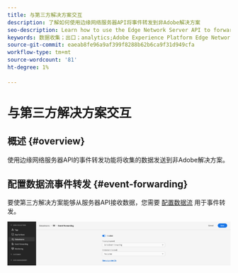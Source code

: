 ```yaml
---
title: 与第三方解决方案交互
description: 了解如何使用边缘网络服务器API将事件转发到非Adobe解决方案
seo-description: Learn how to use the Edge Network Server API to forward events to non-Adobe solutions
keywords: 数据收集；出口；analytics;Adobe Experience Platform Edge Network API；事件转发
source-git-commit: eaeab8fe96a9af399f8288b62b6ca9f31d949cfa
workflow-type: tm+mt
source-wordcount: '81'
ht-degree: 1%

---
```



# 与第三方解决方案交互

## 概述 {#overview}

使用边缘网络服务器API的事件转发功能将收集的数据发送到非Adobe解决方案。

## 配置数据流事件转发 {#event-forwarding}

要使第三方解决方案能够从服务器API接收数据，您需要 [配置数据流](../edge/fundamentals/datastreams.md#event-forwarding-settings) 用于事件转发。

![Adobe Analytics数据流配置](assets/event-forwarding-datastream.png)